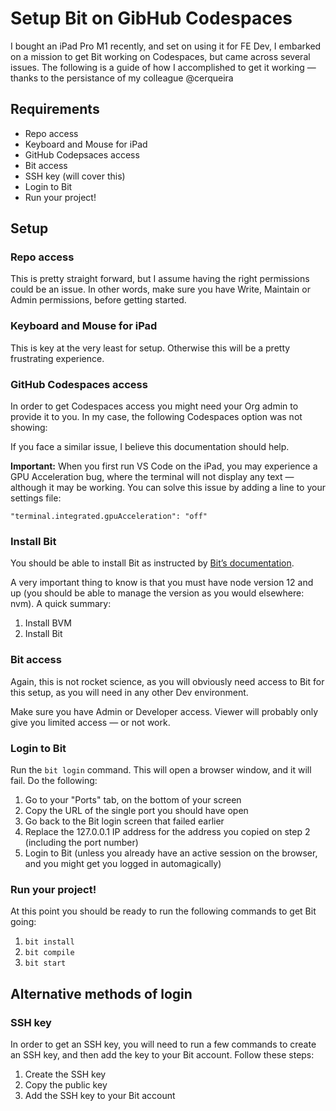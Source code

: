 # Setup Bit on GibHub Codespaces

I bought an iPad Pro M1 recently, and set on using it for FE Dev, I embarked on a mission to get Bit working on Codespaces, but came across several issues. The following is a guide of how I accomplished to get it working — thanks to the persistance of my colleague @cerqueira 

## Requirements
- Repo access
- Keyboard and Mouse for iPad
- GitHub Codepsaces access
- Bit access
- SSH key (will cover this)
- Login to Bit
- Run your project!

## Setup

### Repo access

This is pretty straight forward, but I assume having the right permissions could be an issue. In other words, make sure you have Write, Maintain or Admin permissions, before getting started.

### Keyboard and Mouse for iPad

This is key at the very least for setup. Otherwise this will be a pretty frustrating experience.

### GitHub Codespaces access

In order to get Codespaces access you might need your Org admin to provide it to you. In my case, the following Codespaces option was not showing:

If you face a similar issue, I believe this documentation should help.

**Important:** When you first run VS Code on the iPad, you may experience a GPU Acceleration bug, where the terminal will not display any text — although it may be working. You can solve this issue by adding a line to your settings file:

	"terminal.integrated.gpuAcceleration": "off"

### Install Bit

You should be able to install Bit as instructed by [Bit’s documentation](https://harmony-docs.bit.dev/getting-started/installing-bit).

A very important thing to know is that you must have node version 12 and up (you should be able to manage the version as you would elsewhere: nvm). A quick summary:

1. Install BVM
2. Install Bit

### Bit access

Again, this is not rocket science, as you will obviously need access to Bit for this setup, as you will need in any other Dev environment.

Make sure you have Admin or Developer access. Viewer will probably only give you limited access — or not work.

### Login to Bit

Run the `bit login` command. This will open a browser window, and it will fail. Do the following:

1. Go to your "Ports" tab, on the bottom of your screen
2. Copy the URL of the single port you should have open
3. Go back to the Bit login screen that failed earlier
4. Replace the 127.0.0.1 IP address for the address you copied on step 2 (including the port number)
5. Login to Bit (unless you already have an active session on the browser, and you might get you logged in automagically)

### Run your project!

At this point you should be ready to run the following commands to get Bit going:

1. `bit install`
2. `bit compile`
3. `bit start`

## Alternative methods of login

### SSH key

In order to get an SSH key, you will need to run a few commands to create an SSH key, and then add the key to your Bit account. Follow these steps:

1. Create the SSH key
2. Copy the public key
3. Add the SSH key to your Bit account
